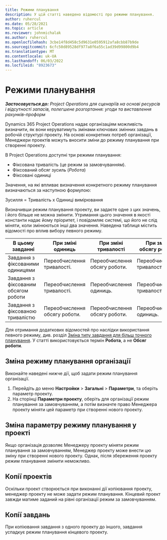 ```yaml
---
title: Режими планування
description: У цій статті наведено відомості про режими планування.
author: ruhercul
ms.date: 05/28/2021
ms.topic: article
ms.reviewer: johnmichalak
ms.author: ruhercul
ms.openlocfilehash: 3cbe14f8d458c5d9631e0595912afa8cbb87b9de
ms.sourcegitcommit: 6cfc50d89528df977a8f6a55c1ad39d99800d9b4
ms.translationtype: MT
ms.contentlocale: uk-UA
ms.lasthandoff: 06/03/2022
ms.locfileid: "8923673"
---
```

# <a name="scheduling-modes"></a>Режими планування

_**Застосовується до:** Project Operations для сценаріїв на основі ресурсів і відсутності запасів, полегшене розгортання: угоди та виставлення рахунків-проформ_


Dynamics 365 Project Operations надає організаціям можливість визначити, як вони керуватимуть змінами ключових змінних завдань в робочій структурі проекту. На основі конкретних потреб організації, Менеджери проектів можуть вносити зміни до режиму планування при створенні проекту.

В Project Operations доступні три режими планування:

  - Фіксована тривалість (це режим за замовчуванням).
  - Фіксований обсяг зусиль (*Робота*)
  - Фіксовані одиниці

Значення, на які впливає визначення конкретного режиму планування визначаються за наступною формулою:

  Зусилля = Тривалість x Одиниці вимірювання

Визначивши режим планування проекту, ви задаєте одне з цих значень, і його більше не можна змінити. Утримання цього значення в якості константи надає йому пріоритет, і повідомляє системі, що його не слід міняти, коли змінюються інші два значення. Наведена таблиця містить відомості про вплив вибору певного режиму.

| **В цьому завданні**             | **При зміні одиниць**   | **При зміні тривалості** | **При зміні обсягу роботи**  |
|----------------------|---------------------------|----------------------------|---------------------------|
| Завдання з фіксованими одиницями     | Переобчислення тривалості. | Переобчислення обсягу роботи.    | Переобчислення тривалості. |
| Завдання з фіксованим обсягом роботи    | Переобчислення тривалості. | Переобчислення одиниць.    | Переобчислення тривалості. |
| Завдання з фіксованою тривалістю  | Переобчислення обсягу роботи.   | Переобчислення обсягу роботи.    | Переобчислення одиниць.   |

Для отримання додаткових відомостей про наслідки використання певного режиму, див. розділ [Зміна типу завдання для більш точного планування](https://support.microsoft.com/en-us/office/change-the-task-type-for-more-accurate-scheduling-b0b969ad-45bc-4e9e-8967-435587548a72). У статті використовується термін **Робота**, а не **Обсяг роботи**.

## <a name="change-the-organizations-scheduling-mode"></a>Зміна режиму планування організації

Виконайте наведені нижче дії, щоб задати режим планування організації.

1. Перейдіть до меню **Настройки** \> **Загальні** \> **Параметри**, та оберіть параметр проекту. 
2. На сторінці **Параметри проекту**, оберіть для організації режим планування за замовчуванням, а потім визначте право Менеджера проекту міняти цей параметр при створенні нового проекту.

## <a name="change-the-scheduling-mode-setting-on-a-project"></a>Зміна параметру режиму планування у проекті

Якщо організація дозволяє Менеджеру проекту міняти режим планування за замовчуванням, Менеджер проекту може внести цю зміну при створенні нового проекту. Однак, після збереження проекту режим планування змінити неможливо.

## <a name="copied-projects"></a>Копії проектів

Оскільки проект створюється при виконанні дії копіювання проекту, менеджер проекту не може задати режим планування. Кінцевий проект завжди матиме заданий на рівні організації режим за замовчуванням.

## <a name="copied-tasks"></a>Копії завдань

При копіювання завдання з одного проекту до іншого, завдання успадкує режим планування кінцевого проекту.
